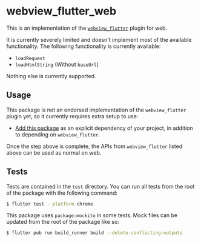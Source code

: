 # webview_flutter_web

This is an implementation of the [`webview_flutter`](https://pub.dev/packages/webview_flutter) plugin for web.

It is currently severely limited and doesn't implement most of the available functionality.
The following functionality is currently available:

- `loadRequest`
- `loadHtmlString` (Without `baseUrl`)

Nothing else is currently supported.

## Usage

This package is not an endorsed implementation of the `webview_flutter` plugin
yet, so it currently requires extra setup to use:

- [Add this package](https://pub.dev/packages/webview_flutter_web/install)
  as an explicit dependency of your project, in addition to depending on
  `webview_flutter`.

Once the step above is complete, the APIs from `webview_flutter` listed
above can be used as normal on web.

## Tests

Tests are contained in the `test` directory. You can run all tests from the root
of the package with the following command:

```bash
$ flutter test --platform chrome
```

This package uses `package:mockito` in some tests. Mock files can be updated
from the root of the package like so:

```bash
$ flutter pub run build_runner build --delete-conflicting-outputs
```
